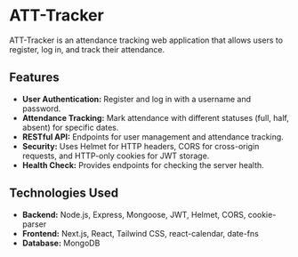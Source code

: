 # ATT-Tracker

ATT-Tracker is an attendance tracking web application that allows users to register, log in, and track their attendance.

## Features

- **User Authentication:** Register and log in with a username and password.
- **Attendance Tracking:** Mark attendance with different statuses (full, half, absent) for specific dates.
- **RESTful API:** Endpoints for user management and attendance tracking.
- **Security:** Uses Helmet for HTTP headers, CORS for cross-origin requests, and HTTP-only cookies for JWT storage.
- **Health Check:** Provides endpoints for checking the server health.

## Technologies Used

- **Backend:** Node.js, Express, Mongoose, JWT, Helmet, CORS, cookie-parser
- **Frontend:** Next.js, React, Tailwind CSS, react-calendar, date-fns
- **Database:** MongoDB
